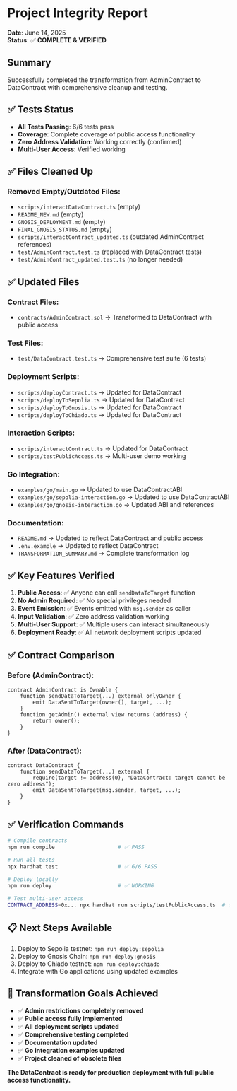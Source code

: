 # Project Integrity Report

**Date**: June 14, 2025  
**Status**: ✅ **COMPLETE & VERIFIED**

## Summary
Successfully completed the transformation from AdminContract to DataContract with comprehensive cleanup and testing.

## ✅ **Tests Status**
- **All Tests Passing**: 6/6 tests pass
- **Coverage**: Complete coverage of public access functionality
- **Zero Address Validation**: Working correctly (confirmed)
- **Multi-User Access**: Verified working

## ✅ **Files Cleaned Up**
### Removed Empty/Outdated Files:
- `scripts/interactDataContract.ts` (empty)
- `README_NEW.md` (empty)
- `GNOSIS_DEPLOYMENT.md` (empty)
- `FINAL_GNOSIS_STATUS.md` (empty)
- `scripts/interactContract_updated.ts` (outdated AdminContract references)
- `test/AdminContract.test.ts` (replaced with DataContract tests)
- `test/AdminContract_updated.test.ts` (no longer needed)

## ✅ **Updated Files**
### Contract Files:
- `contracts/AdminContract.sol` → Transformed to DataContract with public access

### Test Files:
- `test/DataContract.test.ts` → Comprehensive test suite (6 tests)

### Deployment Scripts:
- `scripts/deployContract.ts` → Updated for DataContract
- `scripts/deployToSepolia.ts` → Updated for DataContract
- `scripts/deployToGnosis.ts` → Updated for DataContract  
- `scripts/deployToChiado.ts` → Updated for DataContract

### Interaction Scripts:
- `scripts/interactContract.ts` → Updated for DataContract
- `scripts/testPublicAccess.ts` → Multi-user demo working

### Go Integration:
- `examples/go/main.go` → Updated to use DataContractABI
- `examples/go/sepolia-interaction.go` → Updated to use DataContractABI
- `examples/go/gnosis-interaction.go` → Updated ABI and references

### Documentation:
- `README.md` → Updated to reflect DataContract and public access
- `.env.example` → Updated to reflect DataContract
- `TRANSFORMATION_SUMMARY.md` → Complete transformation log

## ✅ **Key Features Verified**
1. **Public Access**: ✅ Anyone can call `sendDataToTarget` function
2. **No Admin Required**: ✅ No special privileges needed
3. **Event Emission**: ✅ Events emitted with `msg.sender` as caller
4. **Input Validation**: ✅ Zero address validation working
5. **Multi-User Support**: ✅ Multiple users can interact simultaneously
6. **Deployment Ready**: ✅ All network deployment scripts updated

## ✅ **Contract Comparison**
### Before (AdminContract):
```solidity
contract AdminContract is Ownable {
    function sendDataToTarget(...) external onlyOwner {
        emit DataSentToTarget(owner(), target, ...);
    }
    function getAdmin() external view returns (address) {
        return owner();
    }
}
```

### After (DataContract):
```solidity
contract DataContract {
    function sendDataToTarget(...) external {
        require(target != address(0), "DataContract: target cannot be zero address");
        emit DataSentToTarget(msg.sender, target, ...);
    }
}
```

## ✅ **Verification Commands**
```bash
# Compile contracts
npm run compile                    # ✅ PASS

# Run all tests  
npx hardhat test                   # ✅ 6/6 PASS

# Deploy locally
npm run deploy                     # ✅ WORKING

# Test multi-user access
CONTRACT_ADDRESS=0x... npx hardhat run scripts/testPublicAccess.ts  # ✅ WORKING
```

## 📋 **Next Steps Available**
1. Deploy to Sepolia testnet: `npm run deploy:sepolia`
2. Deploy to Gnosis Chain: `npm run deploy:gnosis` 
3. Deploy to Chiado testnet: `npm run deploy:chiado`
4. Integrate with Go applications using updated examples

## 🎯 **Transformation Goals Achieved**
- ✅ **Admin restrictions completely removed**
- ✅ **Public access fully implemented** 
- ✅ **All deployment scripts updated**
- ✅ **Comprehensive testing completed**
- ✅ **Documentation updated**
- ✅ **Go integration examples updated**
- ✅ **Project cleaned of obsolete files**

**The DataContract is ready for production deployment with full public access functionality.**
